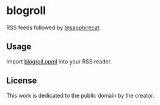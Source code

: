 # blogroll

RSS feeds followed by [@sapphirecat](https://github.com/sapphirecat).

## Usage

Import [blogroll.opml](https://raw.githubusercontent.com/sapphirecat/blogroll/master/blogroll.opml)
into your RSS reader.

## License

This work is dedicated to the public domain by the creator.
